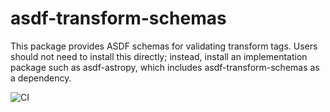 # asdf-transform-schemas

This package provides ASDF schemas for validating transform tags.  Users should not
need to install this directly; instead, install an implementation package such
as asdf-astropy, which includes asdf-transform-schemas as a dependency.

![CI](https://github.com/asdf-format/asdf-transform-schemas/workflows/CI/badge.svg)
